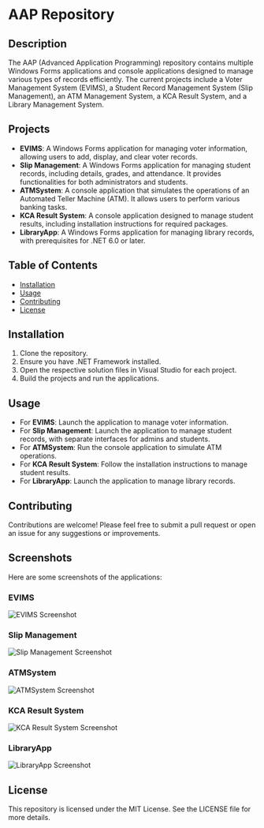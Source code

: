 # AAP Repository

## Description

The AAP (Advanced Application Programming) repository contains multiple Windows Forms applications and console applications designed to manage various types of records efficiently. The current projects include a Voter Management System (EVIMS), a Student Record Management System (Slip Management), an ATM Management System, a KCA Result System, and a Library Management System.

## Projects

- **EVIMS**: A Windows Forms application for managing voter information, allowing users to add, display, and clear voter records.
- **Slip Management**: A Windows Forms application for managing student records, including details, grades, and attendance. It provides functionalities for both administrators and students.
- **ATMSystem**: A console application that simulates the operations of an Automated Teller Machine (ATM). It allows users to perform various banking tasks.
- **KCA Result System**: A console application designed to manage student results, including installation instructions for required packages.
- **LibraryApp**: A Windows Forms application for managing library records, with prerequisites for .NET 6.0 or later.

## Table of Contents

- [Installation](#installation)
- [Usage](#usage)
- [Contributing](#contributing)
- [License](#license)

## Installation

1. Clone the repository.
2. Ensure you have .NET Framework installed.
3. Open the respective solution files in Visual Studio for each project.
4. Build the projects and run the applications.

## Usage

- For **EVIMS**: Launch the application to manage voter information.
- For **Slip Management**: Launch the application to manage student records, with separate interfaces for admins and students.
- For **ATMSystem**: Run the console application to simulate ATM operations.
- For **KCA Result System**: Follow the installation instructions to manage student results.
- For **LibraryApp**: Launch the application to manage library records.

## Contributing

Contributions are welcome! Please feel free to submit a pull request or open an issue for any suggestions or improvements.

## Screenshots

Here are some screenshots of the applications:

### EVIMS

![EVIMS Screenshot](path_to_evims_screenshot.png)

### Slip Management

![Slip Management Screenshot](path_to_slip_management_screenshot.png)

### ATMSystem

![ATMSystem Screenshot](path_to_atmsystem_screenshot.png)

### KCA Result System

![KCA Result System Screenshot](path_to_kcaresult_screenshot.png)

### LibraryApp

![LibraryApp Screenshot](path_to_libraryapp_screenshot.png)

## License

This repository is licensed under the MIT License. See the LICENSE file for more details.
